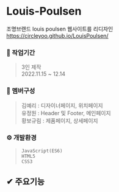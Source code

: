 # Louis-Poulsen

조명브랜드 louis poulsen 웹사이트를 리디자인
<https://circleyoo.github.io/LouisPoulsen/>


### 💼 작업기간
> 3인 제작 <br/>
  2022.11.15 ~ 12.14

### 🤝 멤버구성
> 김예리    :  디자이너페이지, 위치페이지 <br/>
  유정원    :  Header 및 Footer, 메인페이지 <br/>
  황보규림  :  제품페이지, 상세페이지

### ⚙ 개발환경
> `JavaScript(ES6)` <br/>
  `HTML5` <br/>
  `CSS3`

## ✔ 주요기능
